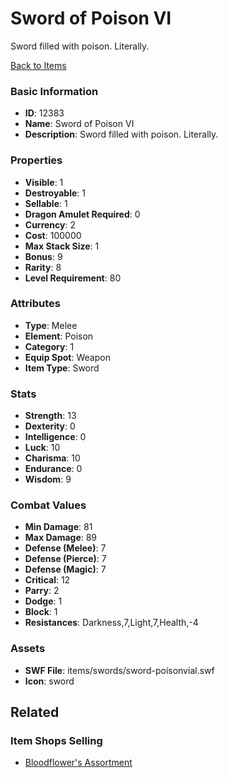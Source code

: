# Sword of Poison VI

Sword filled with poison. Literally.

[Back to Items](../items.md)

### Basic Information

- **ID**: 12383
- **Name**: Sword of Poison VI
- **Description**: Sword filled with poison. Literally.

### Properties

- **Visible**: 1
- **Destroyable**: 1
- **Sellable**: 1
- **Dragon Amulet Required**: 0
- **Currency**: 2
- **Cost**: 100000
- **Max Stack Size**: 1
- **Bonus**: 9
- **Rarity**: 8
- **Level Requirement**: 80

### Attributes

- **Type**: Melee
- **Element**: Poison
- **Category**: 1
- **Equip Spot**: Weapon
- **Item Type**: Sword

### Stats

- **Strength**: 13
- **Dexterity**: 0
- **Intelligence**: 0
- **Luck**: 10
- **Charisma**: 10
- **Endurance**: 0
- **Wisdom**: 9

### Combat Values

- **Min Damage**: 81
- **Max Damage**: 89
- **Defense (Melee)**: 7
- **Defense (Pierce)**: 7
- **Defense (Magic)**: 7
- **Critical**: 12
- **Parry**: 2
- **Dodge**: 1
- **Block**: 1
- **Resistances**: Darkness,7,Light,7,Health,-4

### Assets

- **SWF File**: items/swords/sword-poisonvial.swf
- **Icon**: sword

## Related

### Item Shops Selling

- [Bloodflower's Assortment](../item-shops/412-bloodflower-s-assortment.md)

